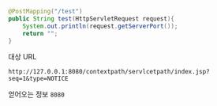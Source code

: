 ```java
@PostMapping("/test")
public String test(HttpServletRequest request){
	System.out.println(request.getServerPort());
	return "";
}
```

대상 URL

`http://127.0.0.1:8080/contextpath/servlcetpath/index.jsp?seq=1&type=NOTICE`

얻어오는 정보
`8080`